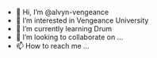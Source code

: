 - 👋 Hi, I’m @alvyn-vengeance
- 👀 I’m interested in Vengeance University
- 🌱 I’m currently learning Drum
- 💞️ I’m looking to collaborate on ...
- 📫 How to reach me ...

<!---
alvyn-vengeance/alvyn-vengeance is a ✨ special ✨ repository because its `README.md` (this file) appears on your GitHub profile.
You can click the Preview link to take a look at your changes.
--->
